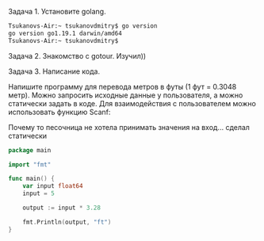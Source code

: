 Задача 1. Установите golang.

```bash
Tsukanovs-Air:~ tsukanovdmitry$ go version
go version go1.19.1 darwin/amd64
Tsukanovs-Air:~ tsukanovdmitry$ 
```

Задача 2. Знакомство с gotour.
Изучил))

Задача 3. Написание кода.

Напишите программу для перевода метров в футы (1 фут = 0.3048 метр). Можно запросить исходные данные у пользователя, а можно статически задать в коде. Для взаимодействия с пользователем можно использовать функцию Scanf:

Почему то песочница не хотела принимать значения на вход... сделал статически

```go 
package main

import "fmt"

func main() {
	var input float64
	input = 5

	output := input * 3.28

	fmt.Println(output, "ft")
}
```
